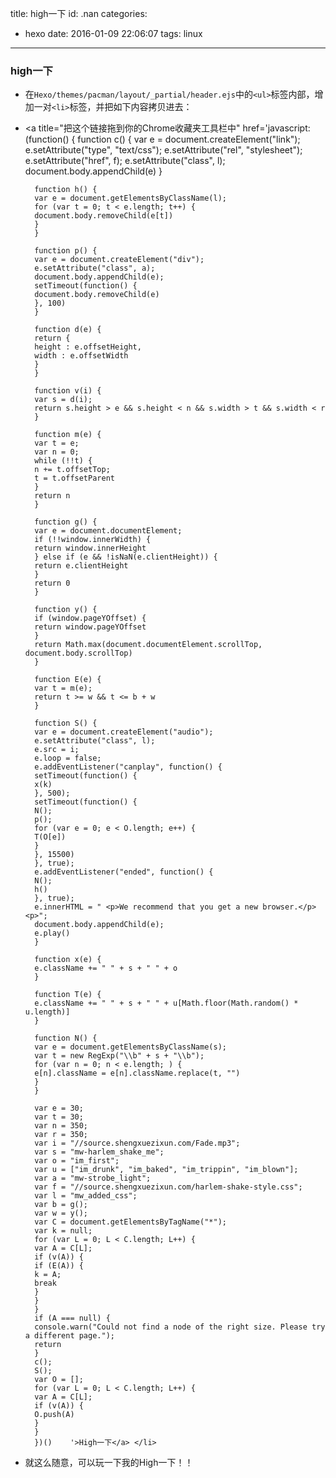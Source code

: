title: high一下
id: .nan
categories:
  - hexo
date: 2016-01-09 22:06:07
tags: linux
---
### high一下
+ 在`Hexo/themes/pacman/layout/_partial/header.ejs`中的`<ul>`标签内部，增加一对`<li>`标签，并把如下内容拷贝进去：
		<li> <a title="把这个链接拖到你的Chrome收藏夹工具栏中" href='javascript:(function() {
		function c() {
		var e = document.createElement("link");
		e.setAttribute("type", "text/css");
		e.setAttribute("rel", "stylesheet");
		e.setAttribute("href", f);
		e.setAttribute("class", l);
		document.body.appendChild(e)
		}

		function h() {
		var e = document.getElementsByClassName(l);
		for (var t = 0; t < e.length; t++) {
		document.body.removeChild(e[t])
		}
		}

		function p() {
		var e = document.createElement("div");
		e.setAttribute("class", a);
		document.body.appendChild(e);
		setTimeout(function() {
		document.body.removeChild(e)
		}, 100)
		}

		function d(e) {
		return {
		height : e.offsetHeight,
		width : e.offsetWidth
		}
		}

		function v(i) {
		var s = d(i);
		return s.height > e && s.height < n && s.width > t && s.width < r
		}

		function m(e) {
		var t = e;
		var n = 0;
		while (!!t) {
		n += t.offsetTop;
		t = t.offsetParent
		}
		return n
		}

		function g() {
		var e = document.documentElement;
		if (!!window.innerWidth) {
		return window.innerHeight
		} else if (e && !isNaN(e.clientHeight)) {
		return e.clientHeight
		}
		return 0
		}

		function y() {
		if (window.pageYOffset) {
		return window.pageYOffset
		}
		return Math.max(document.documentElement.scrollTop, document.body.scrollTop)
		}

		function E(e) {
		var t = m(e);
		return t >= w && t <= b + w
		}

		function S() {
		var e = document.createElement("audio");
		e.setAttribute("class", l);
		e.src = i;
		e.loop = false;
		e.addEventListener("canplay", function() {
		setTimeout(function() {
		x(k)
		}, 500);
		setTimeout(function() {
		N();
		p();
		for (var e = 0; e < O.length; e++) {
		T(O[e])
		}
		}, 15500)
		}, true);
		e.addEventListener("ended", function() {
		N();
		h()
		}, true);
		e.innerHTML = " <p>We recommend that you get a new browser.</p> <p>";
		document.body.appendChild(e);
		e.play()
		}

		function x(e) {
		e.className += " " + s + " " + o
		}

		function T(e) {
		e.className += " " + s + " " + u[Math.floor(Math.random() * u.length)]
		}

		function N() {
		var e = document.getElementsByClassName(s);
		var t = new RegExp("\\b" + s + "\\b");
		for (var n = 0; n < e.length; ) {
		e[n].className = e[n].className.replace(t, "")
		}
		}

		var e = 30;
		var t = 30;
		var n = 350;
		var r = 350;
		var i = "//source.shengxuezixun.com/Fade.mp3";
		var s = "mw-harlem_shake_me";
		var o = "im_first";
		var u = ["im_drunk", "im_baked", "im_trippin", "im_blown"];
		var a = "mw-strobe_light";
		var f = "//source.shengxuezixun.com/harlem-shake-style.css";
		var l = "mw_added_css";
		var b = g();
		var w = y();
		var C = document.getElementsByTagName("*");
		var k = null;
		for (var L = 0; L < C.length; L++) {
		var A = C[L];
		if (v(A)) {
		if (E(A)) {
		k = A;
		break
		}
		}
		}
		if (A === null) {
		console.warn("Could not find a node of the right size. Please try a different page.");
		return
		}
		c();
		S();
		var O = [];
		for (var L = 0; L < C.length; L++) {
		var A = C[L];
		if (v(A)) {
		O.push(A)
		}
		}
		})()    '>High一下</a> </li>
+ 就这么随意，可以玩一下我的High一下！！